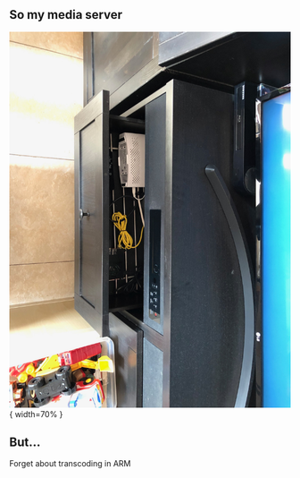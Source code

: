 #

## So my media server

![](physicalSetup.jpg){ width=70% }

## But...

Forget about transcoding in ARM
